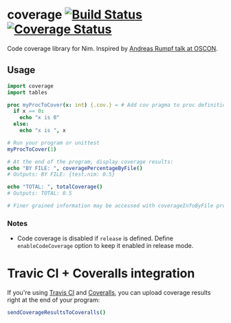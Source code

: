 # coverage [![Build Status](https://travis-ci.org/yglukhov/coverage.svg?branch=master)](https://travis-ci.org/yglukhov/coverage) [![Coverage Status](https://coveralls.io/repos/yglukhov/coverage/badge.svg?branch=master&service=github)](https://coveralls.io/github/yglukhov/coverage?branch=master)
Code coverage library for Nim. Inspired by [Andreas Rumpf talk at OSCON](https://github.com/Araq/oscon2015).

## Usage
```nim
import coverage
import tables

proc myProcToCover(x: int) {.cov.} = # Add cov pragma to proc definition to enable code coverage.
  if x == 0:
    echo "x is 0"
  else:
    echo "x is ", x

# Run your program or unittest
myProcToCover(1)

# At the end of the program, display coverage results:
echo "BY FILE: ", coveragePercentageByFile()
# Outputs: BY FILE: {test.nim: 0.5}

echo "TOTAL: ", totalCoverage()
# Outputs: TOTAL: 0.5

# Finer grained information may be accessed with coverageInfoByFile proc.
```

### Notes
- Code coverage is disabled if ```release``` is defined. Define ```enableCodeCoverage``` option to keep it enabled in release mode.

# Travic CI + Coveralls integration
If you're using [Travis CI](https://travis-ci.org) and [Coveralls](https://coveralls.io), you can upload coverage results right at the end of your program:
```nim
sendCoverageResultsToCoveralls()
```
